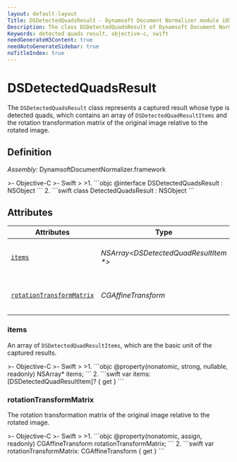 ```yaml
---
layout: default-layout
Title: DSDetectedQuadsResult - Dynamsoft Document Normalizer module iOS Edition API Reference
Description: The class DSDetectedQuadsResult of Dynamsoft Document Normalizer module represents a captured result whose type is detected quads, which contains an array of DSDetectedQuadResultItems and the rotation transformation matrix of the original image relative to the rotated image.
Keywords: detected quads result, objective-c, swift
needGenerateH3Content: true
needAutoGenerateSidebar: true
noTitleIndex: true
---
```


# DSDetectedQuadsResult

The `DSDetectedQuadsResult` class represents a captured result whose type is detected quads, which contains an array of `DSDetectedQuadResultItems` and the rotation transformation matrix of the original image relative to the rotated image.

## Definition

*Assembly:* DynamsoftDocumentNormalizer.framework

<div class="sample-code-prefix"></div>
>- Objective-C
>- Swift
>
>1. 
```objc
@interface DSDetectedQuadsResult : NSObject
```
2. 
```swift
class DetectedQuadsResult : NSObject
```

## Attributes

| Attributes | Type | Description |
| ---------- | ---- | ----------- |
| [`items`](#items) | *NSArray<DSDetectedQuadResultItem \*>* | An array of `DSDetectedQuadResultItems`, which are the basic unit of the captured results. |
| [`rotationTransformMatrix`](#rotationtransformmatrix) | *CGAffineTransform* | The rotation transformation matrix of the original image relative to the rotated image. |

### items

An array of `DSDetectedQuadResultItems`, which are the basic unit of the captured results.

<div class="sample-code-prefix"></div>
>- Objective-C
>- Swift
>
>1. 
```objc
@property(nonatomic, strong, nullable, readonly) NSArray<DSDetectedQuadResultItem*>* items;
```
2. 
```swift
var items: [DSDetectedQuadResultItem]? { get }
```

### rotationTransformMatrix

The rotation transformation matrix of the original image relative to the rotated image.

<div class="sample-code-prefix"></div>
>- Objective-C
>- Swift
>
>1. 
```objc
@property(nonatomic, assign, readonly) CGAffineTransform rotationTransformMatrix;
```
2. 
```swift
var rotationTransformMatrix: CGAffineTransform { get }
```
